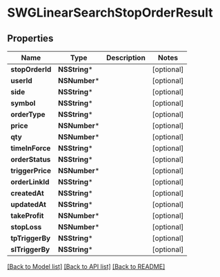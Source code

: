 # SWGLinearSearchStopOrderResult

## Properties
Name | Type | Description | Notes
------------ | ------------- | ------------- | -------------
**stopOrderId** | **NSString*** |  | [optional] 
**userId** | **NSNumber*** |  | [optional] 
**side** | **NSString*** |  | [optional] 
**symbol** | **NSString*** |  | [optional] 
**orderType** | **NSString*** |  | [optional] 
**price** | **NSNumber*** |  | [optional] 
**qty** | **NSNumber*** |  | [optional] 
**timeInForce** | **NSString*** |  | [optional] 
**orderStatus** | **NSString*** |  | [optional] 
**triggerPrice** | **NSNumber*** |  | [optional] 
**orderLinkId** | **NSString*** |  | [optional] 
**createdAt** | **NSString*** |  | [optional] 
**updatedAt** | **NSString*** |  | [optional] 
**takeProfit** | **NSNumber*** |  | [optional] 
**stopLoss** | **NSNumber*** |  | [optional] 
**tpTriggerBy** | **NSString*** |  | [optional] 
**slTriggerBy** | **NSString*** |  | [optional] 

[[Back to Model list]](../README.md#documentation-for-models) [[Back to API list]](../README.md#documentation-for-api-endpoints) [[Back to README]](../README.md)


